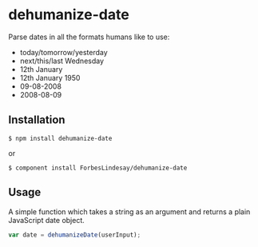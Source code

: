 # dehumanize-date

Parse dates in all the formats humans like to use:

 - today/tomorrow/yesterday
 - next/this/last Wednesday
 - 12th January
 - 12th January 1950
 - 09-08-2008
 - 2008-08-09

## Installation

    $ npm install dehumanize-date

  or

    $ component install ForbesLindesay/dehumanize-date

## Usage

A simple function which takes a string as an argument and returns a plain JavaScript date object.

```javascript
var date = dehumanizeDate(userInput);
```